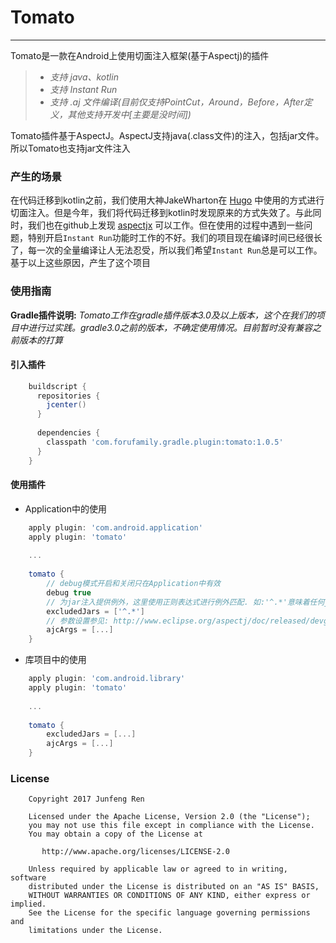 # Tomato
-------
Tomato是一款在Android上使用切面注入框架(基于Aspectj)的插件
>- *支持 java、kotlin*
>- *支持 Instant Run*
>- *支持 .aj 文件编译(目前仅支持PointCut，Around，Before，After定义，其他支持开发中[主要是没时间])*

Tomato插件基于AspectJ。AspectJ支持java(.class文件)的注入，包括jar文件。所以Tomato也支持jar文件注入

### 产生的场景

在代码迁移到kotlin之前，我们使用大神JakeWharton在 [Hugo](https://github.com/JakeWharton/hugo) 中使用的方式进行切面注入。但是今年，我们将代码迁移到kotlin时发现原来的方式失效了。与此同时，我们也在github上发现 [aspectjx](https://github.com/HujiangTechnology/gradle_plugin_android_aspectjx) 可以工作。但在使用的过程中遇到一些问题，特别开启`Instant Run`功能时工作的不好。我们的项目现在编译时间已经很长了，每一次的全量编译让人无法忍受，所以我们希望`Instant Run`总是可以工作。基于以上这些原因，产生了这个项目

### 使用指南

**Gradle插件说明:** *Tomato工作在gradle插件版本3.0及以上版本，这个在我们的项目中进行过实践。gradle3.0之前的版本，不确定使用情况。目前暂时没有兼容之前版本的打算*

#### 引入插件

``` groovy
	buildscript {
	  repositories {
	    jcenter()
	  }
	
	  dependencies {
	    classpath 'com.forufamily.gradle.plugin:tomato:1.0.5'
	  }
	}
```

#### 使用插件
  
- Application中的使用
``` groovy
	apply plugin: 'com.android.application'
	apply plugin: 'tomato'
	
	...
	
	tomato {
		// debug模式开启和关闭只在Application中有效
		debug true
		// 为jar注入提供例外，这里使用正则表达式进行例外匹配. 如:'^.*'意味着任何jar都在例外中
		excludedJars = ['^.*']
		// 参数设置参见: http://www.eclipse.org/aspectj/doc/released/devguide/ajc-ref.html
		ajcArgs = [...]
	}
```

  - 库项目中的使用
``` groovy
	apply plugin: 'com.android.library'
	apply plugin: 'tomato'
	
	...
	
	tomato {
		excludedJars = [...]
		ajcArgs = [...]
	}
```

### License

```
	Copyright 2017 Junfeng Ren

	Licensed under the Apache License, Version 2.0 (the "License");
	you may not use this file except in compliance with the License.
	You may obtain a copy of the License at

	   http://www.apache.org/licenses/LICENSE-2.0

	Unless required by applicable law or agreed to in writing, software
	distributed under the License is distributed on an "AS IS" BASIS,
	WITHOUT WARRANTIES OR CONDITIONS OF ANY KIND, either express or implied.
	See the License for the specific language governing permissions and
	limitations under the License.
```
